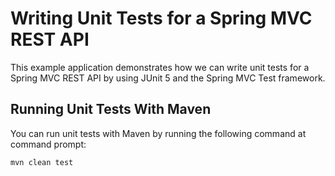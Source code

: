 # Writing Unit Tests for a Spring MVC REST API

This example application demonstrates how we can write unit tests for a
Spring MVC REST API by using JUnit 5 and the Spring MVC Test framework.

## Running Unit Tests With Maven

You can run unit tests with Maven by running the following command at command prompt:

    mvn clean test
